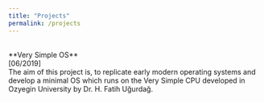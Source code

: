 ```yaml
---
title: "Projects"
permalink: /projects
---
```

<br/>
**Very Simple OS**
<br/>[06/2019]<br/>
The aim of this project is, to replicate early modern operating systems and develop a minimal OS which runs on the Very Simple CPU developed in Ozyegin University by Dr. H. Fatih Uğurdağ.
